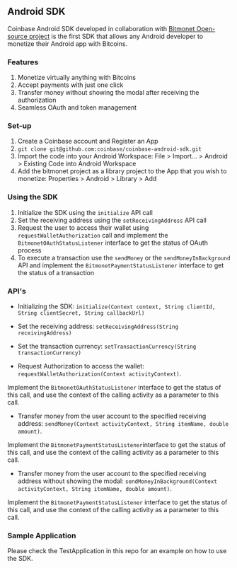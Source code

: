 ## Android SDK

Coinbase Android SDK developed in collaboration with [Bitmonet Open-source project](http://www.bitmonet.com) is the first SDK that allows any Android developer to monetize their Android app with Bitcoins. 

### Features
 1. Monetize virtually anything with Bitcoins
 2. Accept payments with just one click
 3. Transfer money without showing the modal after receiving the authorization   
 4. Seamless OAuth and token management

### Set-up

 1. Create a Coinbase account and Register an App
 2. `git clone git@github.com:coinbase/coinbase-android-sdk.git`
 3.	Import the code into your Android Workspace: File > Import... > Android > Existing Code into Android Workspace
 4.	Add the bitmonet project as a library project to the App that you wish to monetize: Properties > Android > Library > Add

### Using the SDK

1. Initialize the SDK using the `initialize` API call
2. Set the receiving address using the `setReceivingAddress` API call
3. Request the user to access their wallet using `requestWalletAuthorization` call and implement the `BitmonetOAuthStatusListener` interface to get the status of OAuth process
4. To execute a transaction use the `sendMoney` or the `sendMoneyInBackground` API and implement the `BitmonetPaymentStatusListener` interface to get the status of a transaction


### API's 

* Initializing the SDK: `initialize(Context context, String clientId, String clientSecret, String callbackUrl)`

* Set the receiving address: `setReceivingAddress(String receivingAddress)`

* Set the transaction currency: `setTransactionCurrency(String transactionCurrency)`

* Request Authorization to access the wallet: `requestWalletAuthorization(Context activityContext)`. 

Implement the `BitmonetOAuthStatusListener` interface to get the status of this call, and use the context of the calling activity as a parameter to this call.

* Transfer money from the user account to the specified receiving address: `sendMoney(Context activityContext, String itemName, double amount)`. 

Implement the `BitmonetPaymentStatusListener`interface to get the status of this call, and use the context of the calling activity as a parameter to this call.

* Transfer money from the user account to the specified receiving address without showing the modal: `sendMoneyInBackground(Context activityContext, String itemName, double amount)`. 

Implement the `BitmonetPaymentStatusListener` interface to get the status of this call, and use the context of the calling activity as a parameter to this call.


### Sample Application

Please check the TestApplication in this repo for an example on how to use the SDK.
